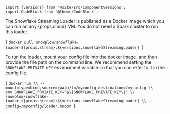 ```mdx-code-block
import {versions} from '@site/src/componentVersions';
import CodeBlock from '@theme/CodeBlock';
```

<p>The Snowflake Streaming Loader is published as a Docker image which you can run on any {props.cloud} VM. You do not need a Spark cluster to run this loader.</p>

<CodeBlock language="bash">{
`docker pull snowplow/snowflake-loader-${props.stream}:${versions.snowflakeStreamingLoader}
`}</CodeBlock>

To run the loader, mount your config file into the docker image, and then provide the file path on the command line.  We recommend setting the <code>SNOWFLAKE_PRIVATE_KEY</code> environment variable so that you can refer to it in the config file.

<CodeBlock language="bash">{
`docker run \\
  --mount=type=bind,source=/path/to/myconfig,destination=/myconfig \\
  --env SNOWFLAKE_PRVIATE_KEY="$\{SNOWFLAKE_PRIVATE_KEY\}" \\
  snowplow/snowflake-loader-${props.stream}:${versions.snowflakeStreamingLoader} \\
  --config=/myconfig/loader.hocon
`}</CodeBlock>
